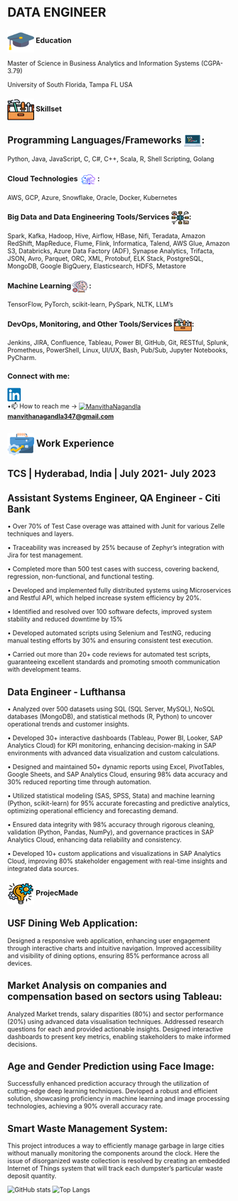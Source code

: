 # DATA ENGINEER

### <img align="center" src="assets/mortarboard.png" alt="ManvithaNagandla" height="50" width="60" /> Education
Master of Science in Business Analytics and Information Systems (CGPA-3.79) 

University of South Florida, Tampa FL USA

### <img align="center" src="assets/tool-box.png" alt="ManvithaNagandla" height="50" width="60" /> Skillset
## Programming Languages/Frameworks <img align="center" src="assets/programming.png" alt="ManvithaNagandla" height="30" width="40" />:
Python, Java, JavaScript, C, C#, C++, Scala, R, Shell Scripting, Golang

### Cloud Technologies <img align="center" src="assets/cloud.png" alt="ManvithaNagandla" height="30" width="40" />:
AWS, GCP, Azure, Snowflake, Oracle, Docker, Kubernetes

### Big Data and Data Engineering Tools/Services <img align="center" src="assets/big-data.png" alt="ManvithaNagandla" height="30" width="40" />:
Spark, Kafka, Hadoop, Hive, Airflow, HBase, Nifi, Teradata, Amazon RedShift, MapReduce, Flume, Flink, Informatica, Talend, AWS Glue, Amazon S3, Databricks, Azure Data Factory (ADF), Synapse Analytics, Trifacta, JSON, Avro, Parquet, ORC, XML, Protobuf, ELK Stack, PostgreSQL, MongoDB, Google BigQuery, Elasticsearch, HDFS, Metastore

### Machine Learning<img align="center" src="assets/machine-learning.png" alt="ManvithaNagandla" height="30" width="40" />:
TensorFlow, PyTorch, scikit-learn, PySpark, NLTK, LLM’s 

### DevOps, Monitoring, and Other Tools/Services <img align="center" src="assets/tool-box.png" alt="ManvithaNagandla" height="30" width="40" />:
Jenkins, JIRA, Confluence, Tableau, Power BI, GitHub, Git, RESTful, Splunk, Prometheus, PowerShell, Linux, UI/UX, Bash, Pub/Sub, Jupyter Notebooks, PyCharm.</strong></p>

<h3 align="left">Connect with me:</h3>
<a href="linkedin.com/in/manvitha-nagandla3501271ab/" target="_blank">
  <img align="left" alt="Arjun | LinkedIn" width="30px"  src="https://raw.githubusercontent.com/arjun-sudo/arjun-sudo/master/assets/linkedin.svg" />
</a>
<br/>

<p>&#x2022;📫 How to reach me -> <a href="mailto:manvithanagandla347@gmail.com"><img align="center" src="https://user-images.githubusercontent.com/56149197/218254506-dd38dc25-4dc9-4f24-be93-d05a7be9c3d6.png" alt="ManvithaNagandla" height="30" width="40" /><strong>manvithanagandla347@gmail.com</strong></a></p>

## <img align="center" src="assets/career.png" alt="ManvithaNagandla" height="50" width="60" /> Work Experience
## TCS | Hyderabad, India | July 2021- July 2023

## Assistant Systems Engineer, QA Engineer - Citi Bank
•	Over 70% of Test Case overage was attained with Junit for various Zelle techniques and layers.

•	Traceability was increased by 25% because of Zephyr’s integration with Jira for test management.

•	Completed more than 500 test cases with success, covering backend, regression, non-functional, and functional testing.

•	Developed and implemented fully distributed systems using Microservices and Restful API, which helped increase system efficiency by 20%.

•	Identified and resolved over 100 software defects, improved system stability and reduced downtime by 15%

•	Developed automated scripts using Selenium and TestNG, reducing manual testing efforts by 30% and ensuring consistent test execution.

•	Carried out more than 20+ code reviews for automated test scripts, guaranteeing excellent standards and promoting smooth communication with development teams.


## Data Engineer - Lufthansa
•	Analyzed over 500 datasets using SQL (SQL Server, MySQL), NoSQL databases (MongoDB), and statistical methods (R, Python) to uncover operational trends and customer insights.

•	Developed 30+ interactive dashboards (Tableau, Power BI, Looker, SAP Analytics Cloud) for KPI monitoring, enhancing decision-making in SAP environments with advanced data visualization and custom calculations.

•	Designed and maintained 50+ dynamic reports using Excel, PivotTables, Google Sheets, and SAP Analytics Cloud, ensuring 98% data accuracy and 30% reduced reporting time through automation.

•	Utilized statistical modeling (SAS, SPSS, Stata) and machine learning (Python, scikit-learn) for 95% accurate forecasting and predictive analytics, optimizing operational efficiency and forecasting demand.

•	Ensured data integrity with 98% accuracy through rigorous cleaning, validation (Python, Pandas, NumPy), and governance practices in SAP Analytics Cloud, enhancing data reliability and consistency.

•	Developed 10+ custom applications and visualizations in SAP Analytics Cloud, improving 80% stakeholder engagement with real-time insights and integrated data sources.




### <img align="center" src="assets/project-management.png" alt="ManvithaNagandla" height="50" width="60" /> ProjecMade 
## USF Dining Web Application:
Designed a responsive web application, enhancing user engagement through interactive charts and intuitive navigation. Improved accessibility and visibility of dining options, ensuring 85% performance across all devices.
## Market Analysis on companies and compensation based on sectors using Tableau:
Analyzed Market trends, salary disparities (80%) and sector performance (20%) using advanced data visualisation techniques.
Addressed research questions for each and provided actionable insights. Designed interactive dashboards to present key metrics, enabling stakeholders to make informed decisions.
## Age and Gender Prediction using Face Image:
Successfully enhanced prediction accuracy through the utilization of cutting-edge deep learning techniques.
Devloped a robust and efficient solution, showcasing proficiency in machine learning and image processing technologies, achieving a 90% overall accuracy rate.
## Smart Waste Management System:
This project introduces a way to efficiently manage garbage in large cities without manually monitoring the components around the clock. Here the issue of disorganized waste collection is resolved by creating an embedded Internet of Things system that will track each dumpster’s particular waste deposit quantity.



![GitHub stats](https://github-readme-stats.vercel.app/api?username=ManvithaNagandla&show_icons=true&theme=tokyonight)
![Top Langs](https://github-readme-stats.vercel.app/api/top-langs/?username=rohanreddy1&theme=tokyonight)
